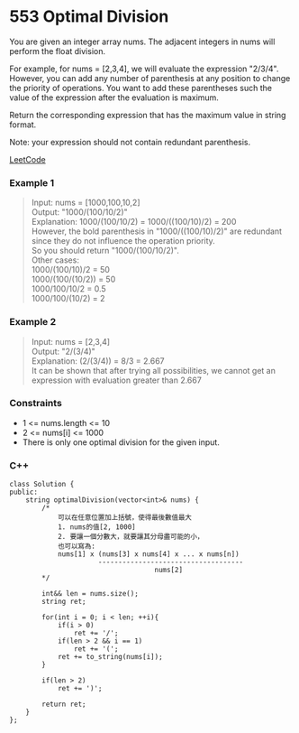 # 553 Optimal Division

You are given an integer array nums. The adjacent integers in nums will perform the float division.

For example, for nums = [2,3,4], we will evaluate the expression "2/3/4".
However, you can add any number of parenthesis at any position to change the priority of operations. You want to add these parentheses such the value of the expression after the evaluation is maximum.

Return the corresponding expression that has the maximum value in string format.

Note: your expression should not contain redundant parenthesis.
 
[LeetCode](https://leetcode.cn/problems/single-element-in-a-sorted-array/)

### Example 1

>Input: nums = [1000,100,10,2]  
Output: "1000/(100/10/2)"  
Explanation: 1000/(100/10/2) = 1000/((100/10)/2) = 200  
However, the bold parenthesis in "1000/((100/10)/2)" are redundant since they do not influence the operation priority.  
So you should return "1000/(100/10/2)".  
Other cases:  
1000/(100/10)/2 = 50  
1000/(100/(10/2)) = 50  
1000/100/10/2 = 0.5  
1000/100/(10/2) = 2  

### Example 2

>Input: nums = [2,3,4]  
Output: "2/(3/4)"  
Explanation: (2/(3/4)) = 8/3 = 2.667  
It can be shown that after trying all possibilities, we cannot get an expression with evaluation greater than 2.667  

### Constraints

* 1 <= nums.length <= 10
* 2 <= nums[i] <= 1000
* There is only one optimal division for the given input.

### C++ 

```
class Solution {
public:
    string optimalDivision(vector<int>& nums) {
        /*
            可以在任意位置加上括號，使得最後數值最大
            1. nums的值[2, 1000]
            2. 要讓一個分數大，就要讓其分母盡可能的小，
            也可以寫為:
            nums[1] x (nums[3] x nums[4] x ... x nums[n])
                      ------------------------------------
                                    nums[2]
        */

        int&& len = nums.size();
        string ret;

        for(int i = 0; i < len; ++i){
            if(i > 0)
                ret += '/';
            if(len > 2 && i == 1)
                ret += '(';
            ret += to_string(nums[i]);
        }
        
        if(len > 2)
            ret += ')';
            
        return ret;
    }
};
```